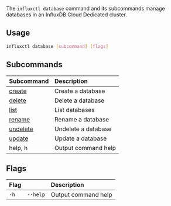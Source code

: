 
The `influxctl database` command and its subcommands manage databases in an
InfluxDB Cloud Dedicated cluster.

## Usage

```sh
influxctl database [subcommand] [flags]
```

## Subcommands

| Subcommand                                                                | Description         |
| :------------------------------------------------------------------------ | :------------------ |
| [create](/influxdb3/version/reference/cli/influxctl/database/create/)     | Create a database   |
| [delete](/influxdb3/version/reference/cli/influxctl/database/delete/)     | Delete a database   |
| [list](/influxdb3/version/reference/cli/influxctl/database/list/)         | List databases      |
| [rename](/influxdb3/version/reference/cli/influxctl/database/rename/)     | Rename a database   |
| [undelete](/influxdb3/version/reference/cli/influxctl/database/undelete/) | Undelete a database |
| [update](/influxdb3/version/reference/cli/influxctl/database/update/)     | Update a database   |
| help, h                                                                   | Output command help |

## Flags

| Flag |          | Description         |
| :--- | :------- | :------------------ |
| `-h` | `--help` | Output command help |

